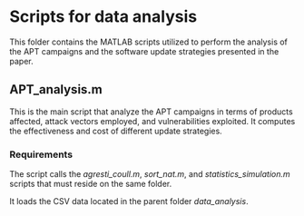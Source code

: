 # Scripts for data analysis

This folder contains the MATLAB scripts utilized to perform the analysis of the APT campaigns and the software update strategies presented in the paper.

## APT_analysis.m

This is the main script that analyze the APT campaigns in terms of products affected, attack vectors employed, and vulnerabilities exploited. It computes the effectiveness and cost of different update strategies.

### Requirements
The script calls the *agresti_coull.m*, *sort_nat.m*, and *statistics_simulation.m* scripts that must reside on the same folder.

It loads the CSV data located in the parent folder *data_analysis*.


